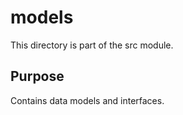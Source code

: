 # models

This directory is part of the src module.

## Purpose

Contains data models and interfaces.
